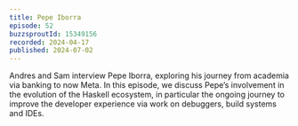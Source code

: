 ```yaml
---
title: Pepe Iborra
episode: 52
buzzsproutId: 15349156 
recorded: 2024-04-17
published: 2024-07-02
---
```

Andres and Sam interview Pepe Iborra, exploring his journey from academia via banking to now Meta. In this episode, we discuss Pepe’s involvement in the evolution of the Haskell ecosystem, in particular the ongoing journey to improve the developer experience via work on debuggers, build systems and IDEs.
